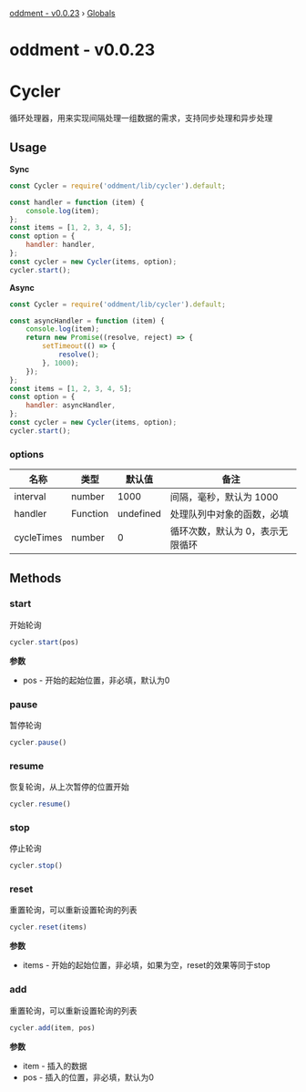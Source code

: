 [oddment - v0.0.23](README.md) › [Globals](globals.md)

# oddment - v0.0.23

# Cycler

循环处理器，用来实现间隔处理一组数据的需求，支持同步处理和异步处理

## Usage

**Sync**

```javascript
const Cycler = require('oddment/lib/cycler').default;

const handler = function (item) {
    console.log(item);
};
const items = [1, 2, 3, 4, 5];
const option = {
    handler: handler,
};
const cycler = new Cycler(items, option);
cycler.start();
```

**Async**

```javascript
const Cycler = require('oddment/lib/cycler').default;

const asyncHandler = function (item) {
    console.log(item);
    return new Promise((resolve, reject) => {
        setTimeout(() => {
            resolve();
        }, 1000);
    });
};
const items = [1, 2, 3, 4, 5];
const option = {
    handler: asyncHandler,
};
const cycler = new Cycler(items, option);
cycler.start();
```

### options

| 名称       | 类型     | 默认值    | 备注                             |
| ---------- | -------- | --------- | -------------------------------- |
| interval   | number   | 1000      | 间隔，毫秒，默认为 1000          |
| handler    | Function | undefined | 处理队列中对象的函数，必填       |
| cycleTimes | number   | 0         | 循环次数，默认为 0，表示无限循环 |

## Methods

### start

开始轮询

```js
cycler.start(pos)
```

**参数**

- pos - 开始的起始位置，非必填，默认为0

### pause

暂停轮询

```js
cycler.pause()
```

### resume

恢复轮询，从上次暂停的位置开始

```js
cycler.resume()
```

### stop

停止轮询

```js
cycler.stop()
```

### reset

重置轮询，可以重新设置轮询的列表

```js
cycler.reset(items)
```

**参数**

- items - 开始的起始位置，非必填，如果为空，reset的效果等同于stop

### add

重置轮询，可以重新设置轮询的列表

```js
cycler.add(item, pos)
```

**参数**

- item - 插入的数据
- pos - 插入的位置，非必填，默认为0

